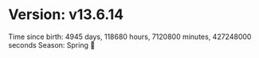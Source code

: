 # Version: v13.6.14
Time since birth: 4945 days, 118680 hours, 7120800 minutes, 427248000 seconds
Season: Spring 🌸
